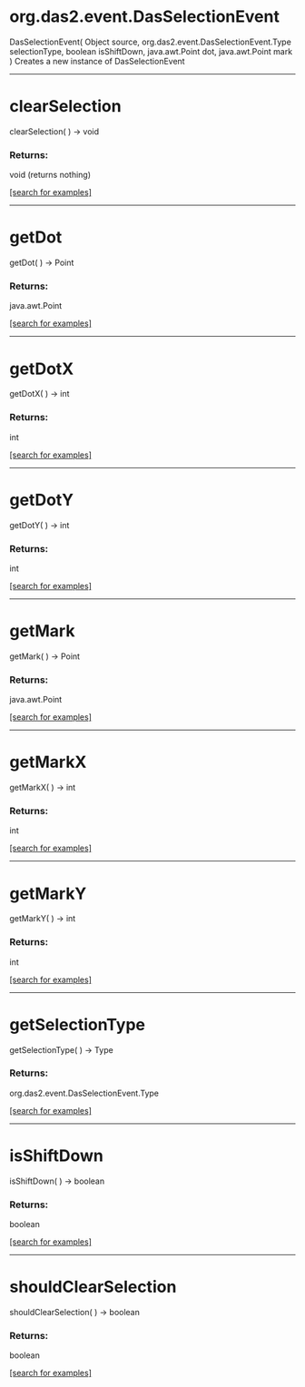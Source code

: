 # org.das2.event.DasSelectionEvent
DasSelectionEvent( Object source, org.das2.event.DasSelectionEvent.Type selectionType, boolean isShiftDown, java.awt.Point dot, java.awt.Point mark )
Creates a new instance of DasSelectionEvent

***
<a name="clearSelection"></a>
# clearSelection
clearSelection(  ) &rarr; void



### Returns:
void (returns nothing)


<a href="https://github.com/autoplot/dev/search?q=clearSelection&unscoped_q=clearSelection">[search for examples]</a>

***
<a name="getDot"></a>
# getDot
getDot(  ) &rarr; Point



### Returns:
java.awt.Point


<a href="https://github.com/autoplot/dev/search?q=getDot&unscoped_q=getDot">[search for examples]</a>

***
<a name="getDotX"></a>
# getDotX
getDotX(  ) &rarr; int



### Returns:
int


<a href="https://github.com/autoplot/dev/search?q=getDotX&unscoped_q=getDotX">[search for examples]</a>

***
<a name="getDotY"></a>
# getDotY
getDotY(  ) &rarr; int



### Returns:
int


<a href="https://github.com/autoplot/dev/search?q=getDotY&unscoped_q=getDotY">[search for examples]</a>

***
<a name="getMark"></a>
# getMark
getMark(  ) &rarr; Point



### Returns:
java.awt.Point


<a href="https://github.com/autoplot/dev/search?q=getMark&unscoped_q=getMark">[search for examples]</a>

***
<a name="getMarkX"></a>
# getMarkX
getMarkX(  ) &rarr; int



### Returns:
int


<a href="https://github.com/autoplot/dev/search?q=getMarkX&unscoped_q=getMarkX">[search for examples]</a>

***
<a name="getMarkY"></a>
# getMarkY
getMarkY(  ) &rarr; int



### Returns:
int


<a href="https://github.com/autoplot/dev/search?q=getMarkY&unscoped_q=getMarkY">[search for examples]</a>

***
<a name="getSelectionType"></a>
# getSelectionType
getSelectionType(  ) &rarr; Type



### Returns:
org.das2.event.DasSelectionEvent.Type


<a href="https://github.com/autoplot/dev/search?q=getSelectionType&unscoped_q=getSelectionType">[search for examples]</a>

***
<a name="isShiftDown"></a>
# isShiftDown
isShiftDown(  ) &rarr; boolean



### Returns:
boolean


<a href="https://github.com/autoplot/dev/search?q=isShiftDown&unscoped_q=isShiftDown">[search for examples]</a>

***
<a name="shouldClearSelection"></a>
# shouldClearSelection
shouldClearSelection(  ) &rarr; boolean



### Returns:
boolean


<a href="https://github.com/autoplot/dev/search?q=shouldClearSelection&unscoped_q=shouldClearSelection">[search for examples]</a>

